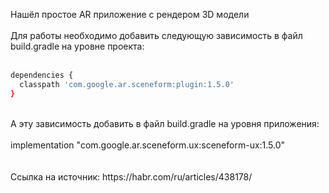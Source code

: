 Нашёл простое AR приложение с рендером 3D модели <br>
<br>
Для работы необходимо добавить следующую зависимость в файл build.gradle на уровне проекта:<br>
<br>
```bash
dependencies {
  classpath 'com.google.ar.sceneform:plugin:1.5.0'
}
```
<br>
А эту зависимость добавить в файл build.gradle на уровня приложения:<br>
<br>
implementation "com.google.ar.sceneform.ux:sceneform-ux:1.5.0"<br>
<br>
<br>
Ссылка на источник: https://habr.com/ru/articles/438178/<br>
